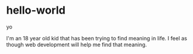 # hello-world
yo

I'm an 18 year old kid that has been trying to find meaning in life. I feel as though web development will help me find that meaning.
